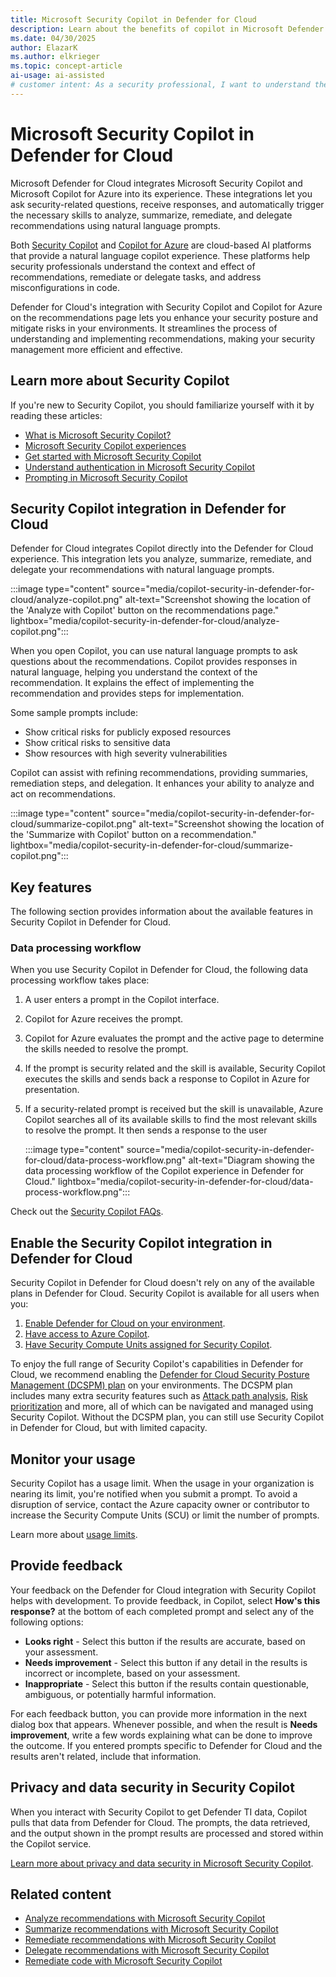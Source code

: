 ```yaml
---
title: Microsoft Security Copilot in Defender for Cloud
description: Learn about the benefits of copilot in Microsoft Defender for Cloud and how it applies to analyzing your security posture.
ms.date: 04/30/2025
author: ElazarK
ms.author: elkrieger
ms.topic: concept-article
ai-usage: ai-assisted
# customer intent: As a security professional, I want to understand the benefits of Copilot in Microsoft Defender for Cloud and how it can help me analyze my security posture.
---
```


# Microsoft Security Copilot in Defender for Cloud

Microsoft Defender for Cloud integrates Microsoft Security Copilot and Microsoft Copilot for Azure into its experience. These integrations let you ask security-related questions, receive responses, and automatically trigger the necessary skills to analyze, summarize, remediate, and delegate recommendations using natural language prompts.

Both [Security Copilot](/copilot/security/microsoft-security-copilot) and [Copilot for Azure](/azure/copilot/overview?wt.mc_id=copilot_1a_webpage_gdc) are cloud-based AI platforms that provide a natural language copilot experience. These platforms help security professionals understand the context and effect of recommendations, remediate or delegate tasks, and address misconfigurations in code.

Defender for Cloud's integration with Security Copilot and Copilot for Azure on the recommendations page lets you enhance your security posture and mitigate risks in your environments. It streamlines the process of understanding and implementing recommendations, making your security management more efficient and effective.

## Learn more about Security Copilot

If you're new to Security Copilot, you should familiarize yourself with it by reading these articles:
- [What is Microsoft Security Copilot?](/security-copilot/microsoft-security-copilot)
- [Microsoft Security Copilot experiences](/security-copilot/experiences-security-copilot)
- [Get started with Microsoft Security Copilot](/security-copilot/get-started-security-copilot)
- [Understand authentication in Microsoft Security Copilot](/security-copilot/authentication)
- [Prompting in Microsoft Security Copilot](/security-copilot/prompting-security-copilot)

## Security Copilot integration in Defender for Cloud

Defender for Cloud integrates Copilot directly into the Defender for Cloud experience. This integration lets you analyze, summarize, remediate, and delegate your recommendations with natural language prompts.

:::image type="content" source="media/copilot-security-in-defender-for-cloud/analyze-copilot.png" alt-text="Screenshot showing the location of the 'Analyze with Copilot' button on the recommendations page." lightbox="media/copilot-security-in-defender-for-cloud/analyze-copilot.png":::

When you open Copilot, you can use natural language prompts to ask questions about the recommendations. Copilot provides responses in natural language, helping you understand the context of the recommendation. It explains the effect of implementing the recommendation and provides steps for implementation.

Some sample prompts include:

- Show critical risks for publicly exposed resources
- Show critical risks to sensitive data
- Show resources with high severity vulnerabilities

Copilot can assist with refining recommendations, providing summaries, remediation steps, and delegation. It enhances your ability to analyze and act on recommendations.

:::image type="content" source="media/copilot-security-in-defender-for-cloud/summarize-copilot.png" alt-text="Screenshot showing the location of the 'Summarize with Copilot' button on a recommendation." lightbox="media/copilot-security-in-defender-for-cloud/summarize-copilot.png":::

## Key features

The following section provides information about the available features in Security Copilot in Defender for Cloud.

### Data processing workflow

When you use Security Copilot in Defender for Cloud, the following data processing workflow takes place:

1. A user enters a prompt in the Copilot interface.
1. Copilot for Azure receives the prompt.
1. Copilot for Azure evaluates the prompt and the active page to determine the skills needed to resolve the prompt.
1. If the prompt is security related and the skill is available, Security Copilot executes the skills and sends back a response to Copilot in Azure for presentation.
1. If a security-related prompt is received but the skill is unavailable, Azure Copilot searches all of its available skills to find the most relevant skills to resolve the prompt. It then sends a response to the user

    :::image type="content" source="media/copilot-security-in-defender-for-cloud/data-process-workflow.png" alt-text="Diagram showing the data processing workflow of the Copilot experience in Defender for Cloud." lightbox="media/copilot-security-in-defender-for-cloud/data-process-workflow.png":::

Check out the [Security Copilot FAQs](faq-copilot.yml).

## Enable the Security Copilot integration in Defender for Cloud

Security Copilot in Defender for Cloud doesn't rely on any of the available plans in Defender for Cloud. Security Copilot is available for all users when you:

1. [Enable Defender for Cloud on your environment](connect-azure-subscription.md).
1. [Have access to Azure Copilot](/azure/copilot/overview).
1. [Have Security Compute Units assigned for Security Copilot](/copilot/security/get-started-security-copilot).

To enjoy the full range of Security Copilot's capabilities in Defender for Cloud, we recommend enabling the [Defender for Cloud Security Posture Management (DCSPM) plan](concept-cloud-security-posture-management.md#plan-availability) on your environments. The DCSPM plan includes many extra security features such as [Attack path analysis](how-to-manage-attack-path.md), [Risk prioritization](risk-prioritization.md) and more, all of which can be navigated and managed using Security Copilot. Without the DCSPM plan, you can still use Security Copilot in Defender for Cloud, but with limited capacity.

## Monitor your usage

Security Copilot has a usage limit. When the usage in your organization is nearing its limit, you're notified when you submit a prompt. To avoid a disruption of service, contact the Azure capacity owner or contributor to increase the Security Compute Units (SCU) or limit the number of prompts.

Learn more about [usage limits](/copilot/security/manage-usage). 

## Provide feedback

Your feedback on the Defender for Cloud integration with Security Copilot helps with development. To provide feedback, in Copilot, select **How's this response?** at the bottom of each completed prompt and select any of the following options:

- **Looks right** - Select this button if the results are accurate, based on your assessment.
- **Needs improvement** - Select this button if any detail in the results is incorrect or incomplete, based on your assessment.
- **Inappropriate** - Select this button if the results contain questionable, ambiguous, or potentially harmful information.

For each feedback button, you can provide more information in the next dialog box that appears. Whenever possible, and when the result is **Needs improvement**, write a few words explaining what can be done to improve the outcome. If you entered prompts specific to Defender for Cloud and the results aren't related, include that information.

## Privacy and data security in Security Copilot

When you interact with Security Copilot to get Defender TI data, Copilot pulls that data from Defender for Cloud. The prompts, the data retrieved, and the output shown in the prompt results are processed and stored within the Copilot service. 

[Learn more about privacy and data security in Microsoft Security Copilot](/security-copilot/privacy-data-security).

## Related content

- [Analyze recommendations with Microsoft Security Copilot](analyze-with-copilot.md)
- [Summarize recommendations with Microsoft Security Copilot](summarize-with-copilot.md)
- [Remediate recommendations with Microsoft Security Copilot](remediate-with-copilot.md)
- [Delegate recommendations with Microsoft Security Copilot](delegate-with-copilot.md)
- [Remediate code with Microsoft Security Copilot](remediate-code-with-copilot.md)
